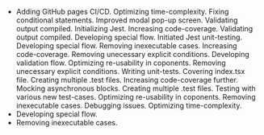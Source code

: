 - Adding GitHub pages CI/CD.
Optimizing time-complexity.
Fixing conditional statements.
Improved modal pop-up screen.
Validating output compiled.
Initializing Jest.
Increasing code-coverage.
Validating output compiled.
Developing special flow.
Initiated Jest unit-testing.
Developing special flow.
Removing inexecutable cases.
Increasing code-coverage.
Removing unecessary explicit conditions.
Developing validation flow.
Optimizing re-usability in coponents.
Removing unecessary explicit conditions.
Writing unit-tests.
Covering index.tsx file.
Creating multiple .test files.
Increasing code-coverage further.
Mocking asynchronous blocks.
Creating multiple .test files.
Testing with various new test-cases.
Optimizing re-usability in coponents.
Removing inexecutable cases.
Debugging issues.
Optimizing time-complexity.
- Developing special flow.
- Removing inexecutable cases.
